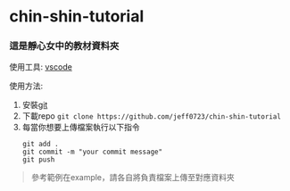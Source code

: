 # chin-shin-tutorial

### 這是靜心女中的教材資料夾

使用工具: [vscode](https://code.visualstudio.com/)<br/>

使用方法:
1. 安裝[git](https://git-scm.com/book/zh-tw/v2/%E9%96%8B%E5%A7%8B-Git-%E5%AE%89%E8%A3%9D%E6%95%99%E5%AD%B8) 
2. 下載repo ```git clone https://github.com/jeff0723/chin-shin-tutorial``` 
3. 每當你想要上傳檔案執行以下指令 
    ``` 
    git add .
    git commit -m "your commit message"
    git push
    ```

> 參考範例在example，請各自將負責檔案上傳至對應資料夾
